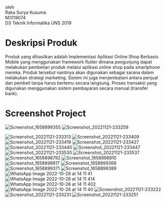 oleh </br>
Raka Surya Kusuma </br>
M3119074 </br>
D3 Teknik Informatika UNS 2019 </br>

# Deskripsi Produk

Produk yang dihasilkan adalah Implementasi Aplikasi Online Shop Berbasis Mobile yang menggunakan framework flutter dimana pengunjung dapat melakukan pembelian produk melalui aplikasi online shop pada smartphone mereka. 
Produk tersebut nantinya akan digunakan sebagai sarana dalam melakukan strategi marketing. Sistem ini juga menjembatani antara penjual dan pembeli tanpa harus bertemu secara langsung. Proses transaksi yang digunakan menggunakan sistem pembayaran secara manual (transfer bank).


# Screenshot Project

![Screenshot_1658899355](https://github.com/RakaSK/Final-Project-TA/assets/58557156/4827fd83-7bd6-4736-a694-c2fe945d48a3) ![Screenshot_20221121-233259](https://github.com/RakaSK/Final-Project-TA/assets/58557156/94efdafd-3943-4a3f-9ca6-f3c8a63cbe19)


![Screenshot_20221121-233313](https://github.com/RakaSK/Final-Project-TA/assets/58557156/4b21611f-7751-432f-8815-c3fc2db9c60b)
![Screenshot_20221121-233409](https://github.com/RakaSK/Final-Project-TA/assets/58557156/896f285a-3a2b-45ae-85bd-215b218a4361)
![Screenshot_20221121-233419](https://github.com/RakaSK/Final-Project-TA/assets/58557156/0a594d4a-150e-458c-a21e-a446563692f4)
![Screenshot_20221121-233427](https://github.com/RakaSK/Final-Project-TA/assets/58557156/d39b2f92-71fa-4275-90d7-b05891a9917c)
![Screenshot_20221121-233440](https://github.com/RakaSK/Final-Project-TA/assets/58557156/03be7377-0064-445d-99d2-5d2068ddb6ee)
![Screenshot_20221121-233447](https://github.com/RakaSK/Final-Project-TA/assets/58557156/eab27f0c-2131-4ff8-9c73-4fe3fb73e5aa)
![Screenshot_20221121-233530](https://github.com/RakaSK/Final-Project-TA/assets/58557156/37f88df2-6be6-4c10-8455-4aa30bcb94b4)
![Screenshot_20221121-233537](https://github.com/RakaSK/Final-Project-TA/assets/58557156/7f38f945-90ca-4eb4-b33a-85fcaa3dcd39)
![Screenshot_1658898792](https://github.com/RakaSK/Final-Project-TA/assets/58557156/321070d6-afb4-40c5-976b-254f592a283d)
![Screenshot_1658898810](https://github.com/RakaSK/Final-Project-TA/assets/58557156/323e5c37-bb03-4e90-8627-158438742c80)
![Screenshot_1658898817](https://github.com/RakaSK/Final-Project-TA/assets/58557156/e5a867fb-7444-49f1-ab4c-ce293db9a3f6)
![Screenshot_1658899368](https://github.com/RakaSK/Final-Project-TA/assets/58557156/a18bdc08-a6c2-40da-9850-529715e6bb51)
![Screenshot_1658899371](https://github.com/RakaSK/Final-Project-TA/assets/58557156/f8494bab-7750-494c-9993-630483bd2d07)
![Screenshot_1658899389](https://github.com/RakaSK/Final-Project-TA/assets/58557156/4769ef64-4e32-4dfb-99bb-34f3fb684a0e)
![WhatsApp Image 2022-10-28 at 14 11 41](https://github.com/RakaSK/Final-Project-TA/assets/58557156/9dcce44f-d5f0-4c94-8d88-446a5aa6d2d1)
![WhatsApp Image 2022-10-28 at 14 11 414](https://github.com/RakaSK/Final-Project-TA/assets/58557156/903fb604-4076-43c4-a3da-403041e968e0)
![WhatsApp Image 2022-10-28 at 14 11 402](https://github.com/RakaSK/Final-Project-TA/assets/58557156/353757fc-4d1b-42b5-bb87-896ad66b03fd)
![WhatsApp Image 2022-10-28 at 14 11 40](https://github.com/RakaSK/Final-Project-TA/assets/58557156/2c245133-5a15-4663-97d9-a2205172d245)
![Screenshot_20221121-233222](https://github.com/RakaSK/Final-Project-TA/assets/58557156/ea79d783-5b7a-4ee2-b8ad-dfbb6ef09833)
![Screenshot_20221121-233231](https://github.com/RakaSK/Final-Project-TA/assets/58557156/e1460642-d74c-42e2-b08a-19e8e87aa40f)
![Screenshot_20221121-233251](https://github.com/RakaSK/Final-Project-TA/assets/58557156/9e03b947-7f6a-4033-8865-b033282ed6b4)


